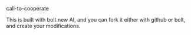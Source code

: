 call-to-cooperate

This is built with bolt.new AI, and you can fork it either with github or bolt, and create your modifications.

